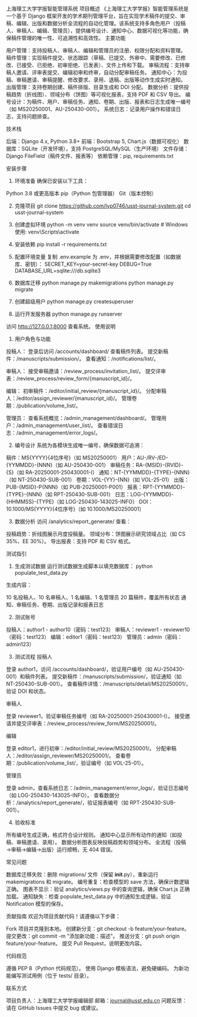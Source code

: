 上海理工大学学报智能管理系统
项目概述
《上海理工大学学报》智能管理系统是一个基于 Django 框架开发的学术期刊管理平台，旨在实现学术稿件的提交、审稿、编辑、出版和数据分析全流程的自动化管理。该系统支持多角色用户（投稿人、审稿人、编辑、管理员），提供编号设计、通知中心、数据可视化等功能，确保稿件管理的唯一性、可追溯性和高效性。
主要功能

用户管理：支持投稿人、审稿人、编辑和管理员的注册、权限分配和资料管理。
稿件管理：实现稿件提交、状态跟踪（草稿、已提交、外审中、需要修改、已修改、已接受、已拒绝、初审拒绝、已发表）、文件上传和下载。
审稿流程：支持审稿人邀请、评审表提交、编辑初审和终审，自动分配审稿任务。
通知中心：为投稿、审稿邀请、审稿提醒、修改要求、录用、退稿、出版等动作生成实时通知。
出版管理：支持卷期创建、稿件排版、目录生成和 DOI 分配。
数据分析：提供投稿趋势（折线图）、领域分布（饼图）等可视化报表，支持 PDF 和 CSV 导出。
编号设计：为稿件、用户、审稿任务、通知、卷期、出版、报表和日志生成唯一编号（如 MS20250001、AU-250430-001）。
系统日志：记录用户操作和错误日志，支持问题排查。

技术栈

后端：Django 4.x, Python 3.8+
前端：Bootstrap 5, Chart.js（数据可视化）
数据库：SQLite（开发环境），支持 PostgreSQL/MySQL（生产环境）
文件存储：Django FileField（稿件文件、报表等）
依赖管理：pip, requirements.txt

安装步骤
1. 环境准备
确保已安装以下工具：

Python 3.8 或更高版本
pip（Python 包管理器）
Git（版本控制）

2. 克隆项目
git clone https://github.com/lyp0746/usst-journal-system.git
cd usst-journal-system

3. 创建虚拟环境
python -m venv venv
source venv/bin/activate  # Windows 使用: venv\Scripts\activate

4. 安装依赖
pip install -r requirements.txt

5. 配置环境变量
复制 .env.example 为 .env，并根据需要修改配置（如数据库、密钥）：
SECRET_KEY=your-secret-key
DEBUG=True
DATABASE_URL=sqlite:///db.sqlite3

6. 数据库迁移
python manage.py makemigrations
python manage.py migrate

7. 创建超级用户
python manage.py createsuperuser

8. 运行开发服务器
python manage.py runserver

访问 http://127.0.0.1:8000 查看系统。
使用说明
1. 用户角色与功能

投稿人：
登录后访问 /accounts/dashboard/ 查看稿件列表。
提交新稿件：/manuscripts/submission/。
查看通知：/notifications/list/。


审稿人：
接受审稿邀请：/review_process/invitation_list/。
提交评审表：/review_process/review_form/{manuscript_id}/。


编辑：
初审稿件：/editor/initial_review/{manuscript_id}/。
分配审稿人：/editor/assign_reviewer/{manuscript_id}/。
管理卷期：/publication/volume_list/。


管理员：
查看系统概览：/admin_management/dashboard/。
管理用户：/admin_management/user_list/。
查看错误日志：/admin_management/error_logs/。



2. 编号设计
系统为各模块生成唯一编号，确保数据可追溯：

稿件：MS{YYYY}{4位序号}（如 MS20250001）
用户：AU-/RV-/ED-{YYMMDD}-{NNN}（如 AU-250430-001）
审稿任务：RA-{MSID}-{RVID}-{S}（如 RA-20250001-250430001-I）
通知：NT-{YYMMDD}-{TYPE}-{NNN}（如 NT-250430-SUB-001）
卷期：VOL-{YY}-{NN}（如 VOL-25-01）
出版：PUB-{MSID}-P{NNN}（如 PUB-20250001-P001）
报表：RPT-{YYMMDD}-{TYPE}-{NNN}（如 RPT-250430-SUB-001）
日志：LOG-{YYMMDD}-{HHMMSS}-{TYPE}（如 LOG-250430-143025-INFO）
DOI：10.1000/MS{YYYY}{4位序号}（如 10.1000/MS20250001）

3. 数据分析
访问 /analytics/report_generate/ 查看：

投稿趋势：折线图展示月度投稿量。
领域分布：饼图展示研究领域占比（如 CS 35%、EE 30%）。
导出报表：支持 PDF 和 CSV 格式。

测试指引
1. 生成测试数据
运行测试数据生成脚本以填充数据库：
python populate_test_data.py

生成内容：

10 名投稿人、10 名审稿人、1 名编辑、1 名管理员
20 篇稿件，覆盖所有状态
通知、审稿任务、卷期、出版记录和报表日志

2. 测试账号

投稿人：author1 - author10（密码：test123）
审稿人：reviewer1 - reviewer10（密码：test123）
编辑：editor1（密码：test123）
管理员：admin（密码：admin123）

3. 测试流程
投稿人

登录 author1，访问 /accounts/dashboard/，验证用户编号（如 AU-250430-001）和稿件列表。
提交新稿件：/manuscripts/submission/，验证通知（如 NT-250430-SUB-001）。
查看稿件详情：/manuscripts/detail/MS20250001/，验证 DOI 和状态。

审稿人

登录 reviewer1，验证审稿任务编号（如 RA-20250001-250430001-I）。
接受邀请并提交评审表：/review_process/review_form/MS20250001/。

编辑

登录 editor1，进行初审：/editor/initial_review/MS20250001/。
分配审稿人：/editor/assign_reviewer/MS20250001/。
查看卷期：/publication/volume_list/，验证编号（如 VOL-25-01）。

管理员

登录 admin，查看系统日志：/admin_management/error_logs/，验证日志编号（如 LOG-250430-143025-INFO）。
查看数据分析：/analytics/report_generate/，验证报表编号（如 RPT-250430-SUB-001）。

4. 验收标准

所有编号生成正确，格式符合设计规则。
通知中心显示所有动作的通知（如投稿、审稿邀请、录用）。
数据分析图表反映投稿趋势和领域分布。
全流程（投稿→审稿→编辑→出版）运行顺畅，无 404 错误。

常见问题

数据库迁移失败：删除 migrations/ 文件（保留 __init__.py），重新运行 makemigrations 和 migrate。
编号重复：检查模型的 save 方法，确保计数逻辑正确。
图表不显示：验证 analytics/views.py 中的查询逻辑，确保 Chart.js 正确加载。
通知缺失：检查 populate_test_data.py 中的通知生成逻辑，验证 Notification 模型的保存。

贡献指南
欢迎为项目贡献代码！请遵循以下步骤：

Fork 项目并克隆到本地。
创建新分支：git checkout -b feature/your-feature。
提交更改：git commit -m "添加新功能：描述"。
推送分支：git push origin feature/your-feature。
提交 Pull Request，说明更改内容。

代码规范

遵循 PEP 8（Python 代码规范）。
使用 Django 模板语法，避免硬编码。
为新功能编写测试用例（位于 tests/ 目录）。

联系方式

项目负责人：上海理工大学学报编辑部
邮箱：journal@usst.edu.cn
问题反馈：请在 GitHub Issues 中提交 bug 或建议。


